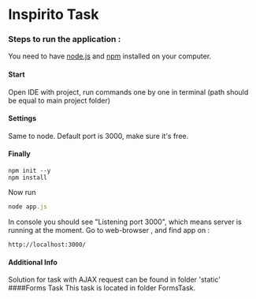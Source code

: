 # Inspirito Task

### Steps to run the application : 

You need to have [node.js](https://nodejs.org/en/) and  [npm](https://www.npmjs.com/) installed on your computer.
#### Start
Open IDE with project, run commands one by one in terminal (path should be equal to main project folder)

#### Settings 
Same to node. Default port is 3000, make sure it's free.


#### Finally
```npm
npm init --y
npm install 
```

Now run
```javascript
node app.js
```

In console you should see "Listening port 3000", which means server is running at the moment. Go to web-browser , and find app on : 
```
http://localhost:3000/
```
#### Additional Info
Solution for task with AJAX request can be found in folder 'static'
####Forms Task
This task is located in folder FormsTask.
